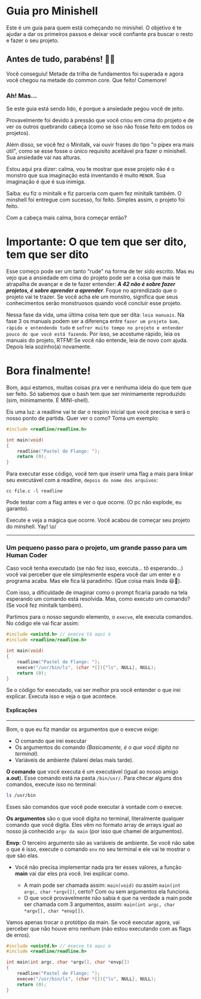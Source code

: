 # Guia pro Minishell
Este é um guia para quem está começando no minishel. O objetivo é te ajudar a dar os primeiros passos e deixar você confiante pra buscar o resto e fazer o seu projeto.

## Antes de tudo, parabéns! 🥳🥳
Você conseguiu! Metade da trilha de fundamentos foi superada e agora você chegou na metade do common core. Que feito! Comemore!

### Ah! Mas...
Se este guia está sendo lido, é porque a ansiedade pegou você de jeito.

Provavelmente foi devido à pressão que você criou em cima do projeto e de ver os outros quebrando cabeça (como se isso não fosse feito em todos os projetos).

Além disso, se você fez o Minitalk, vai ouvir frases do tipo "o pipex era mais útil", como se esse fosse o único requisito aceitável pra fazer o minishell. Sua ansiedade vai nas alturas.

Estou aqui pra dizer: calma, vou te mostrar que esse projeto não é o monstro que sua imaginação está inventando é muito ``MENOR``. Sua imaginação é que é sua inimiga.

Saiba: eu fiz o minitalk e fiz parceria com quem fez minitalk também. O minshell foi entregue com sucesso, foi feito. Simples assim, o projeto foi feito.

Com a cabeça mais calma, bora começar então?

# Importante: O que tem que ser dito, tem que ser dito

Esse começo pode ser um tanto "rude" na forma de ter sido escrito. Mas eu vejo que a ansiedade em cima do projeto pode ser a coisa que mais te atrapalha de avançar e de te fazer entender: ___A 42 não é sobre fazer projetos, é sobre aprender a aprender___. Foque no aprendizado que o projeto vai te trazer. Se você acha ele um monstro, significa que seus conhecimentos serão monstruosos quando você concluir esse projeto.

Nessa fase da vida, uma última coisa tem que ser dita: ``leia manuais``. Na fase 3 os manuais podem ser a diferença entre ``fazer um projeto bom, rápido e entendendo tudo`` e ``sofrer muito tempo no projeto e entender pouco do que você está fazendo``. Por isso, se acostume rápido, leia os manuais do projeto, RTFM! Se você não entende, leia de novo com ajuda. Depois leia sozinho(a) novamente.

# Bora finalmente!

Bom, aqui estamos, muitas coisas pra ver e nenhuma ideia do que tem que ser feito. Só sabemos que o bash tem que ser minimamente reproduzido (sim, minimamente. É MINI-shell).


Eis uma luz: a readline vai te dar o respiro inicial que você precisa e será o nosso ponto de partida. Quer ver o como? Toma um exemplo:

```c
#include <readline/readline.h>

int main(void)
{
	readline("Pastel de Flango: ");
	return (0);
}
```

Para executar esse código, você tem que inserir uma flag a mais para linkar seu executável com a readline, ``depois do nome dos arquivos``:
```
cc file.c -l readline
```

Pode testar com a flag antes e ver o que ocorre. (O pc não explode, eu garanto).

Execute e veja a mágica que ocorre. Você acabou de começar seu projeto do minshell. Yay! \o/

________
### Um pequeno passo para o projeto, um grande passo para um Human Coder

Caso você tenha executado (se não fez isso, executa... tô esperando...) você vai perceber que ele simplesmente espera você dar um enter e o programa acaba. Mas ele fica lá paradinho. (Que coisa mais linda 😆💖).

Com isso, a dificuldade de imaginar como o prompt ficaria parado na tela esperando um comando está resolvida. Mas, como executo um comando? (Se você fez minitalk também).

Partimos para o nosso segundo elemento, o ``execve``, ele executa comandos. No código ele vai ficar assim:

```c
#include <unistd.h> // execve tá aqui ó
#include <readline/readline.h>

int main(void)
{
	readline("Pastel de Flango: ");
	execve("/usr/bin/ls", (char *[]){"ls", NULL}, NULL);
	return (0);
}
```

Se o código for executado, vai ser melhor pra você entender o que irei explicar. Executa isso e veja o que acontece.

#### Explicações
_____
Bom, o que eu fiz mandar os argumentos que o execve exige:

- O comando que irei executar
- Os argumentos do comando _(Basicamente, é o que você digita no terminal)_.
- Variáveis de ambiente (falarei delas mais tarde).

__O comando__ que você executa é um executável (igual ao nosso amigo __a.out__). Esse comando está na pasta ``/bin/usr/``. Para checar alguns dos comandos, execute isso no terminal:

```sh
ls /usr/bin
```
Esses são comandos que você pode executar à vontade com o execve.

__Os argumentos__ são o que você digita no terminal, literalmente qualquer comando que você digita. Eles vêm no formato array de arrays igual ao nosso já conhecido ``argv da main`` (por isso que chamei de argumentos).

__Envp__: O terceiro argumento são as variáveis de ambiente. Se você não sabe o que é isso, execute o comando ``env`` no seu terminal e ele vai te mostrar o que são elas.

- Você não precisa implementar nada pra ter esses valores, a função __main__ vai dar eles pra você. Irei explicar como.

	- A main pode ser chamada assim: ``main(void)`` ou assim ``main(int argc, char *argv[])``, certo? Com ou sem argumentos ela funciona.
	- O que você provavelmente não sabia é que na verdade a main pode ser chamada com 3 argumentos, assim: ``main(int argc, char *argv[], char *envp[])``.

Vamos apenas trocar o protótipo da main. Se você executar agora, vai perceber que não houve erro nenhum (não estou executando com as flags de erros).

```c
#include <unistd.h> // execve tá aqui ó
#include <readline/readline.h>

int main(int argc, char *argv[], char *envp[])
{
	readline("Pastel de Flango: ");
	execve("/usr/bin/ls", (char *[]){"ls", NULL}, NULL);
	return (0);
}
```
